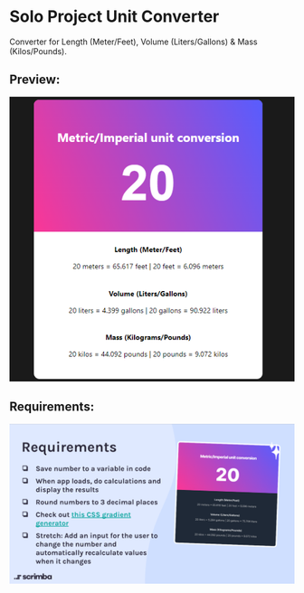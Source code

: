 # Solo Project Unit Converter

Converter for Length (Meter/Feet), Volume (Liters/Gallons) & Mass (Kilos/Pounds).

## Preview:

![preview](project-preview.png)

## Requirements:

![](requirements.png)